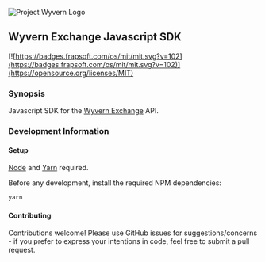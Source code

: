 ![Project Wyvern Logo](https://media.githubusercontent.com/media/ProjectWyvern/wyvern-branding/master/logo/logo-square-red-transparent-200x200.png?raw=true "Project Wyvern Logo")

## Wyvern Exchange Javascript SDK

[![https://badges.frapsoft.com/os/mit/mit.svg?v=102](https://badges.frapsoft.com/os/mit/mit.svg?v=102)](https://opensource.org/licenses/MIT)

### Synopsis

Javascript SDK for the [Wyvern Exchange](https://exchange.projectwyvern.com) API.

### Development Information

#### Setup

[Node](https://nodejs.org/en/) and [Yarn](https://yarnpkg.com/en/) required.

Before any development, install the required NPM dependencies:

```bash
yarn
```

#### Contributing

Contributions welcome! Please use GitHub issues for suggestions/concerns - if you prefer to express your intentions in code, feel free to submit a pull request.
